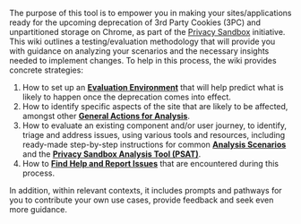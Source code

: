 The purpose of this tool is to empower you in making your sites/applications ready for the upcoming deprecation of 3rd Party Cookies (3PC) and unpartitioned storage on Chrome, as part of the [Privacy Sandbox](https://privacysandbox.com/) initiative. This wiki outlines a testing/evaluation methodology that will provide you with guidance on analyzing your scenarios and the necessary insights needed to implement changes. To help in this process, the wiki provides concrete strategies:

1. How to set up an [**Evaluation Environment**](https://github.com/GoogleChromeLabs/ps-analysis-tool/wiki/B.-Evaluation-Environment) that will help predict what is likely to happen once the deprecation comes into effect.
1. How to identify specific aspects of the site that are likely to be affected, amongst other [**General Actions for Analysis**](https://github.com/GoogleChromeLabs/ps-analysis-tool/wiki/C.-General-Analysis-Actions).
1. How to evaluate an existing component and/or user journey, to identify, triage and address issues, using various tools and resources, including ready-made step-by-step instructions for common [**Analysis Scenarios**](https://github.com/GoogleChromeLabs/ps-analysis-tool/wiki/D.-Analysis-Scenarios) and the [**Privacy Sandbox Analysis Tool (PSAT)**](https://github.com/GoogleChromeLabs/ps-analysis-tool/wiki/A.-PSAT's-How-To).
1. How to [**Find Help and Report Issues**](https://github.com/GoogleChromeLabs/ps-analysis-tool/wiki/E.-Reporting-Issues-and-Learning-More) that are encountered during this process.

In addition, within relevant contexts, it includes prompts and pathways for you to contribute your own use cases, provide feedback and seek even more guidance.